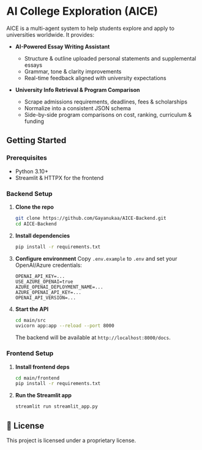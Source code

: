# AI College Exploration (AICE)

AICE is a multi-agent system to help students explore and apply to universities worldwide. It provides:

- **AI-Powered Essay Writing Assistant**
  - Structure & outline uploaded personal statements and supplemental essays
  - Grammar, tone & clarity improvements
  - Real-time feedback aligned with university expectations

- **University Info Retrieval & Program Comparison**
  - Scrape admissions requirements, deadlines, fees & scholarships
  - Normalize into a consistent JSON schema
  - Side-by-side program comparisons on cost, ranking, curriculum & funding

## Getting Started

### Prerequisites

- Python 3.10+
- Streamlit & HTTPX for the frontend

### Backend Setup

1. **Clone the repo**

   ```bash
   git clone https://github.com/Gayanukaa/AICE-Backend.git
   cd AICE-Backend
   ````

2. **Install dependencies**

   ```bash
   pip install -r requirements.txt
   ```

3. **Configure environment**
   Copy `.env.example` to `.env` and set your OpenAI/Azure credentials:

   ```text
   OPENAI_API_KEY=...
   USE_AZURE_OPENAI=true
   AZURE_OPENAI_DEPLOYMENT_NAME=...
   AZURE_OPENAI_API_KEY=...
   OPENAI_API_VERSION=...
   ```

4. **Start the API**

   ```bash
   cd main/src
   uvicorn app:app --reload --port 8000
   ```

   The backend will be available at `http://localhost:8000/docs`.

### Frontend Setup

1. **Install frontend deps**

   ```bash
   cd main/frontend
   pip install -r requirements.txt
   ```

2. **Run the Streamlit app**

   ```bash
   streamlit run streamlit_app.py
   ```

## 📄 License

This project is licensed under a proprietary license.
